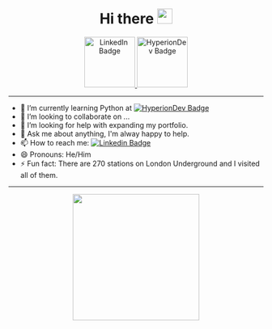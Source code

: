 <h1 align="center">
  Hi there
  <img src="https://media.giphy.com/media/hvRJCLFzcasrR4ia7z/giphy.gif" width="30px"/>
</h1>
<div id="badges" align="center">
  <a href="www.linkedin.com/in/tomek-wisniewski">
    <img src="https://img.shields.io/badge/LinkedIn-blue?style=for-the-badge&logo=linkedin&logoColor=white" alt="LinkedIn Badge" width="100"/>
  </a>
  <a href="https://www.hyperiondev.com/portfolio/125733/">
    <img src="https://www.hyperiondev.com/static/images/logo.svg" alt="HyperionDev Badge" width="100"/>
  </a>
</div>

<div id="count" align="center">
    <img align="center" src="https://komarev.com/ghpvc/?username=Choobeq&style=flat-square&color=blue" alt=""/>
</div>

---
- 🌱 I’m currently learning Python at [![HyperionDev Badge](https://img.shields.io/badge/-HyperionDev-blue)](https://www.hyperiondev.com)
- 👯 I’m looking to collaborate on ...
- 🤔 I’m looking for help with expanding my portfolio.
- 💬 Ask me about anything, I'm alway happy to help.
- 📫 How to reach me: [![Linkedin Badge](https://img.shields.io/badge/-Tomek-blue?style=flat&logo=Linkedin&logoColor=white)](www.linkedin.com/in/tomek-wisniewski)
- 😄 Pronouns: He/Him
- ⚡ Fun fact: There are 270 stations on London Underground and I visited all of them.
---
<div id="header" align="center">
  <img src="https://paradox.ba/paradox/wp-content/uploads/2019/09/4paradox-animation.gif" width="250px"/>
</div>


<!--
**Choobeq/Choobeq** is a ✨ _special_ ✨ repository because its `README.md` (this file) appears on your GitHub profile.

Here are some ideas to get you started:




-->

